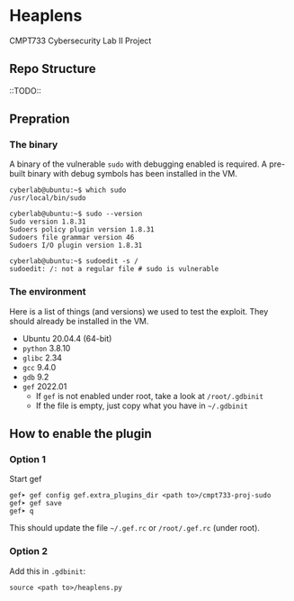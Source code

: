 # Heaplens
CMPT733 Cybersecurity Lab II Project
## Repo Structure

::TODO::


## Prepration

### The binary

A binary of the vulnerable `sudo` with debugging enabled is required. A pre-built binary with debug symbols has been installed in the VM.

```
cyberlab@ubuntu:~$ which sudo
/usr/local/bin/sudo

cyberlab@ubuntu:~$ sudo --version
Sudo version 1.8.31
Sudoers policy plugin version 1.8.31
Sudoers file grammar version 46
Sudoers I/O plugin version 1.8.31

cyberlab@ubuntu:~$ sudoedit -s /
sudoedit: /: not a regular file # sudo is vulnerable
```

### The environment

Here is a list of things (and versions) we used to test the exploit. They should already be installed in the VM. 

- Ubuntu 20.04.4 (64-bit)
- `python` 3.8.10
- `glibc` 2.34
- `gcc` 9.4.0
- `gdb` 9.2
- `gef` 2022.01
  - If `gef` is not enabled under root, take a look at `/root/.gdbinit`
  - If the file is empty, just copy what you have in `~/.gdbinit`

## How to enable the plugin

### Option 1
Start gef
```
gef➤ gef config gef.extra_plugins_dir <path to>/cmpt733-proj-sudo
gef➤ gef save
gef➤ q
```

This should update the file `~/.gef.rc` or `/root/.gef.rc` (under root).

### Option 2
Add this in `.gdbinit`:
```
source <path to>/heaplens.py
```


